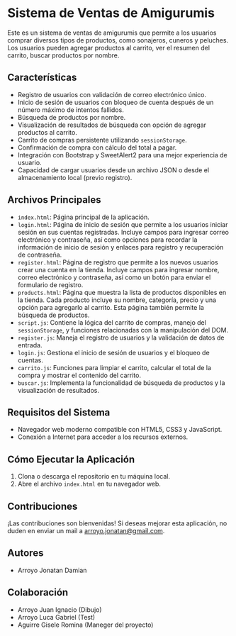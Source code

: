 # Sistema de Ventas de Amigurumis

Este es un sistema de ventas de amigurumis que permite a los usuarios comprar diversos tipos de productos, como sonajeros, cuneros y peluches. Los usuarios pueden agregar productos al carrito, ver el resumen del carrito, buscar productos por nombre.

## Características

- Registro de usuarios con validación de correo electrónico único.
- Inicio de sesión de usuarios con bloqueo de cuenta después de un número máximo de intentos fallidos.
- Búsqueda de productos por nombre.
- Visualización de resultados de búsqueda con opción de agregar productos al carrito.
- Carrito de compras persistente utilizando `sessionStorage`.
- Confirmación de compra con cálculo del total a pagar.
- Integración con Bootstrap y SweetAlert2 para una mejor experiencia de usuario.
- Capacidad de cargar usuarios desde un archivo JSON o desde el almacenamiento local (previo registro).

## Archivos Principales

- `index.html`: Página principal de la aplicación.
- `login.html`: Página de inicio de sesión que permite a los usuarios iniciar sesión en sus cuentas registradas. Incluye campos para ingresar correo electrónico y contraseña, así como opciones para recordar la información de inicio de sesión y enlaces para registro y recuperación de contraseña.
- `register.html`: Página de registro que permite a los nuevos usuarios crear una cuenta en la tienda. Incluye campos para ingresar nombre, correo electrónico y contraseña, así como un botón para enviar el formulario de registro.
- `products.html`: Página que muestra la lista de productos disponibles en la tienda. Cada producto incluye su nombre, categoría, precio y una opción para agregarlo al carrito. Esta página también permite la búsqueda de productos.
- `script.js`: Contiene la lógica del carrito de compras, manejo del `sessionStorage`, y funciones relacionadas con la manipulación del DOM.
- `register.js`: Maneja el registro de usuarios y la validación de datos de entrada.
- `login.js`: Gestiona el inicio de sesión de usuarios y el bloqueo de cuentas.
- `carrito.js`: Funciones para limpiar el carrito, calcular el total de la compra y mostrar el contenido del carrito.
- `buscar.js`: Implementa la funcionalidad de búsqueda de productos y la visualización de resultados.

## Requisitos del Sistema

- Navegador web moderno compatible con HTML5, CSS3 y JavaScript.
- Conexión a Internet para acceder a los recursos externos.

## Cómo Ejecutar la Aplicación

1. Clona o descarga el repositorio en tu máquina local.
2. Abre el archivo `index.html` en tu navegador web.

## Contribuciones

¡Las contribuciones son bienvenidas! Si deseas mejorar esta aplicación, no duden en enviar un mail a arroyo.jonatan@gmail.com.

## Autores

- Arroyo Jonatan Damian

## Colaboración

- Arroyo Juan Ignacio (Dibujo)
- Arroyo Luca Gabriel (Test)
- Aguirre Gisele Romina (Maneger del proyecto)
